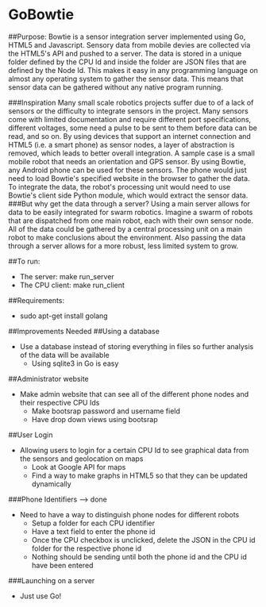GoBowtie
========

##Purpose:
Bowtie is a sensor integration server implemented using Go, HTML5 and Javascript.
Sensory data from mobile devies are collected via the HTML5's API and pushed to a server. 
The data is stored in a unique folder defined by the CPU Id and inside the folder are JSON 
files that are defined by the Node Id. This makes it easy in any programming language on almost 
any operating system to gather the sensor data. This means that sensor data can be gathered without 
any native program running.

###Inspiration
Many small scale robotics projects suffer due to of a lack of sensors or the difficulty to
integrate sensors in the project. Many sensors come with limited documentation and require different
port specifications, different voltages, some need a pulse to be sent to them before data can 
be read, and so on. By using devices that support an internet connection and HTML5 (i.e. a 
smart phone) as sensor nodes, a layer of abstraction is removed, which leads to better overall
integration. A sample case is a small mobile robot that needs an orientation and GPS sensor.
By using Bowtie, any Android phone can be used for these sensors. The phone 
would just need to load Bowtie's specified website in the browser to gather 
the data. To integrate the data, the robot's processing unit would need to use Bowtie's
client side Python module, which would extract the sensor data.
###But why get the data through a server?
Using a main server allows for data to be easily integrated for swarm robotics. Imagine a swarm 
of robots that are dispatched from one main robot, each with their own sensor node. All of the
data could be gathered by a central processing unit on a main robot to make conclusions about the
environment. Also passing the data through a server allows for a more robust, less limited system
to grow.

##To run:
* The server: make run_server
* The CPU client: make run_client

##Requirements:
* sudo apt-get install golang

##Improvements Needed
##Using a database
* Use a database instead of storing everything in files so further analysis of the data will be available
	* Using sqlite3 in Go is easy

##Administrator website
* Make admin website that can see all of the different phone nodes and their respective CPU Ids
	* Make bootsrap password and username field
	* Have drop down views using bootsrap

##User Login 
* Allowing users to login for a certain CPU Id to see graphical data from the sensors and geolocation on maps
	* Look at Google API for maps
	* Find a way to make graphs in HTML5 so that they can be updated dynamically

###Phone Identifiers --> done
* Need to have a way to distinguish phone nodes for different robots
	* Setup a folder for each CPU identifier
	* Have a text field to enter the phone id
	* Once the CPU checkbox is unclicked, delete the JSON in the CPU id folder for the respective phone id
	* Nothing should be sending until both the phone id and the CPU id have been entered

###Launching on a server
* Just use Go!

